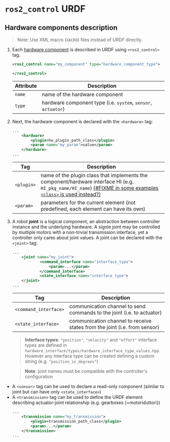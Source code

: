 # `ros2_control` URDF

## Hardware components description
> Note: Use XML macro (`XACRO`) files instead of URDF directly.
1. Each [hardware component](ROS2_control_concepts.md#hardware-components) is described in URDF using `<ros2_control>` tag.
    ```XML
    <ros2_control name="my_component" type="hardware_component_type">

    </ros2_control>
    ```
    |Attribute|Description|
    |-|-|
    |`name`|name of the hardware component
    |`type`|hardware component type (i.e. `system`, `sensor`, `actuator`)
2. Next, the hardware component is declared with the `<hardware>` tag:
    ```XML
    ...
        <hardware>
            <plugin>hw_plugin_path_class</plugin>
            <param name="my_param">value</param>
        </hardware>
    ...
    ```
    |Tag|Description|
    |-|-|
    |`<plugin>`|name of the plugin class that implements the component/hardware interface HI (e.g. `HI_pkg_name/HI_name`) [{#FIXME in some examples `<class>` is used instead?}](https://github.com/ros-controls/roadmap/blob/master/design_drafts/hardware_access.md)
    |`<param>`|parameters for the current element (not predefined, each element can have its own)

3. A robot **joint** is a logical component, an abstraction between controller instance and the underlying hardware. A signle joint may be controlled by multiple motors with a non-trivial transmission interface, yet a controller only cares about joint values. A joint can be declared with the `<joint>` tag:
    ```XML
    ...
        <joint name="my_joint">
                <command_interface name="interface_type">
                    <param>...</param>
                </command_interface>
                <state_interface name="interface_type">
        </joint>
    ...
    ```
    |Tag|Description|
    |-|-|
    |`<command_interface>`|communication channel to send commands to the joint (i.e. to actuator)
    |`<state_interface>`|communication channel to receive states from the joint (i.e. from sensor)

    > **Interface types**: `"position"`, `"velocity"` and `"effort"` interface types are defined in `hardware_interface/types/hardware_interface_type_values.hpp`. However any interface type can be created defining a custom string (e.g. `"position_in_degrees"`)

    > **Note**: joint names must be compatible with the controller's configuration

- A `<sensor>` tag can be used to declare a read-only component (similar to joint but can have only `<state_interface>`)
- A `<transmission>` tag can be used to define the URDF element describing actuator-joint relationship (e.g. gearboxes {=motoriduttori})
    ```XML
    ...
        <transmission name="my_transmission">
            <plugin>transmission_path_class</plugin>
            <param>...</param>    
        </transmission>
    ...
    ```